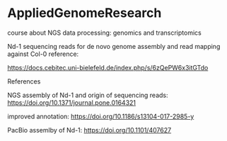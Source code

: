 # AppliedGenomeResearch
course about NGS data processing: genomics and transcriptomics


Nd-1 sequencing reads for de novo genome assembly and read mapping against Col-0 reference:

https://docs.cebitec.uni-bielefeld.de/index.php/s/6zQePW6x3itGTdo










References

NGS assembly of Nd-1 and origin of sequencing reads:  https://doi.org/10.1371/journal.pone.0164321

improved annotation: https://doi.org/10.1186/s13104-017-2985-y

PacBio assemlby of Nd-1: https://doi.org/10.1101/407627 
